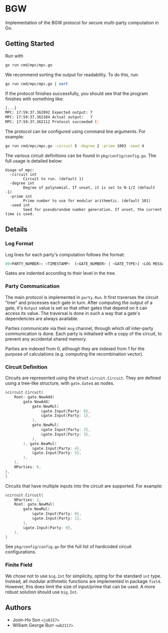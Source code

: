 # BGW

Implementation of the BGW protocol for secure multi-party computation in Go.

## Getting Started

Run with 
```sh
go run cmd/mpc/mpc.go 
```

We recommend sorting the output for readability. To do this, run:

```sh
go run cmd/mpc/mpc.go | sort
```

If the protocol finishes successfully, you should see that the program finishes with something like:

```sh
[...]
MPC: 17:59:37.362092 Expected output: 7
MPC: 17:59:37.362104 Actual output:   7
MPC: 17:59:37.362112 Protocol succeeded (:
```

The protocol can be configured using command line arguments. For example:

```sh
go run cmd/mpc/mpc.go -circuit 5 -degree 2 -prime 1003 -seed 4
```

The various circuit definitions can be found in `pkg/config/config.go`. The full usage is detailed below:

```
Usage of mpc:
  -circuit int
    	Circuit to run. (default 1)
  -degree int
    	Degree of polynomial. If unset, it is set to N-1/2 (default -1)
  -prime int
    	Prime number to use for modular arithmetic. (default 101)
  -seed int
    	Seed for pseudorandom number generation. If unset, the current time is used.
```

## Details

### Log Format

Log lines for each party's computation follows the format:
```sh
00<PARTY_NUMBER>: <TIMESTAMP>  [<GATE_NUMBER> | <GATE_TYPE>] <LOG MESSAGE>
``` 

Gates are indented according to their level in the tree.

### Party Communication

The main protocol is implemented in `party.Run`. It first traverses the circuit "tree" and processes each gate in turn. 
After computing the output of a gate, it's `Output` value is set so that other gates that depend on it can access its value. 
The traversal is done in such a way that a gate's dependencies are always available. 

Parties communicate via their `msg` channel, through which *all* inter-party communication 
is done. Each party is initialised with a copy of the circuit, to prevent any accidental shared memory.

Parties are indexed from 0, although they are indexed from 1 for the purpose of calculations (e.g. computing the 
recombination vector).

### Circuit Definition

Circuits are represented using the struct `circuit.Circuit`. They are defined using a tree-like structure, with
 `gate.Gate`s as nodes. 
 
```go
&circuit.Circuit{
    Root: gate.NewAdd(
        gate.NewAdd(
            gate.NewMul(
                &gate.Input{Party: 0},
                &gate.Input{Party: 1},
            ),
            gate.NewMul(
                &gate.Input{Party: 2},
                &gate.Input{Party: 3},
            ),
        ), gate.NewMul(
            &gate.Input{Party: 4},
            &gate.Input{Party: 5},
        ),
    ),
    NParties: 6,
},
}
```

Circuits that have multiple inputs into the circuit are supported. For example:

```go
&circuit.Circuit{
    NParties: 2,
    Root: gate.NewMul(
        gate.NewMul(
            &gate.Input{Party: 0},
            &gate.Input{Party: 1},
        ),
        &gate.Input{Party: 0},
    ),
}
``` 

See `pkg/config/config.go` for the full list of hardcoded circuit configurations.

### Finite Field

We chose not to use `big.Int` for simplicity, opting for the standard `int` type. Instead, all modular arithmetic functions are implemented in package 
`field`. However, this does limit the size of input/prime that can be used. A more robust solution should use `big.Int`.

## Authors
* Joon-Ho Son `<js6317>`
* William George Burr `<wb2117>`
